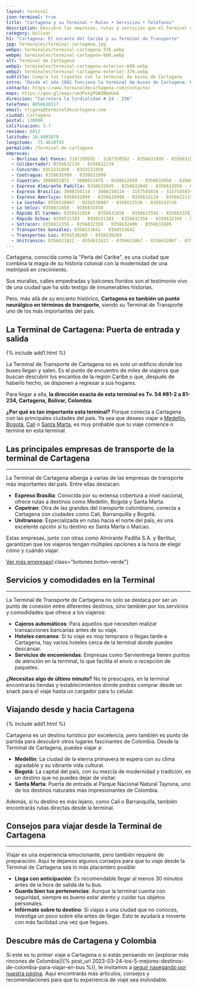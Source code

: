 ```yaml
---
layout: terminal
json-terminal: true
title: "Cartagena y su Terminal • Rutas • Servicios • Teléfonos"
description: Descubre las empresas, rutas y servicios que el Terminal de Cartagena tiene para ti. ¡Prepara tu viaje hoy!
category: bolivar
h1: "Cartagena: El encanto del Caribe y su Terminal de Transporte"
jpg: terminales/terminal-cartagena.jpg
webps: terminales/terminal-cartagena-376.webp
webpm: terminales/terminal-cartagena-600.webp
alt: Terminal de Cartagena
webp1: terminales/terminal-cartagena-exterior-600.webp
webp2: terminales/terminal-cartagena-exterior-376.webp
subtitle: Compra tus tiquetes con la terminal de buses de Cartagena
intro: "Desde el año 1982 funciona la terminal de buses de Cartagena. Hoy tiene un flujo de 2000 buses al día en promedio."
contacto: https://www.terminaldecartagena.com/contacto/
maps: https://goo.gl/maps/um3PxkyPGWZNQ4GeA
direccion: "Carretera la Cordialidad # 24 - 236"
telefono: 6056630317
email: ttcgena@terminaldecartagena.com
ciudad: Cartagena
postal: 130006
calificacion: 3.7
reviews: 6812
latitude: 10.4003879
longitude: -75.4610743
permalink: /terminal-de-cartagena
empresas:
  - Berlinas del Fonce: 3187350592 - 3187350592 - 0356631999 - 0356631999 - 0356632134 -0356632134
  - Colibertador: 0356632134 - 0356632134
  - Concorde: 0353231050 - 0353231050
  - Cootragua: 0356631999 - 0356631999
  - Copetran: 3008651075 - 3008651075 - 0356632058 - 0356632058 - 0356632O45 -0356632O45
  - Expreso Almirante Padilla: 0356632045 - 0356632045 - 0356632058 - 0356632058
  - Expreso Brasilia: 3008150114 - 3008150114 - 3157545834 - 3157545834 - 0356632119 -0356632119 - 0356632119 - 0356632119
  - Expreso Amerlujo: 0356632099 - 0356632099 - 0356632119 - 0356632119 - 0356632099 -0356632099
  - La Costeña: 0356530907 - 0356530907 - 0356532536 - 0356532536
  - La Veloz: 0356631658 - 0356631658
  - Rápido El Carmen: 0356631658 - 0356631658 - 0356632591 - 0356632591
  - Rápido Ochoa: 0356531383 - 0356531383 - 0356632356 - 0356632356 - 0356632486 -0356632486
  - Sotracor: 0356632356 - 0356632356 - 0356632486 - 0356632486
  - Transportes González: 0356533642 - 0356533642
  - Transportes Luz: 0356530269 - 0356530269
  - Unitransco: 0356611822 - 0356611822 - 0356632067 - 0356632067 - 0356632072 -0356632072
---
```

Cartagena, conocida como la "Perla del Caribe", es una ciudad que combina la magia de su historia colonial con la modernidad de una metrópoli en crecimiento.

Sus murallas, calles empedradas y balcones floridos son el testimonio vivo de una ciudad que ha sido testigo de innumerables historias.

Pero, más allá de su encanto histórico, **Cartagena es también un punto neurálgico en términos de transporte**, siendo su Terminal de Transporte uno de los más importantes del país.

## La Terminal de Cartagena: Puerta de entrada y salida

{% include add1.html %}

La Terminal de Transporte de Cartagena no es solo un edificio donde los buses llegan y salen. Es el punto de encuentro de miles de viajeros que buscan descubrir los encantos de la región Caribe o que, después de haberlo hecho, se disponen a regresar a sus hogares.

Para llegar a ella, **la dirección exacta de esta terminal es Tv. 54 #81-2 a 81-234, Cartagena, Bolívar, Colombia**.

**¿Por qué es tan importante esta terminal?** Porque conecta a Cartagena con las principales ciudades del país. Ya sea que desees viajar a [Medellín]({{'terminal-de-medellin'|relative_url}} "Terminal Medellín"), [Bogotá]({{'terminal-de-bogota'|relative_url}} "Terminal Bogotá"), [Cali]({{'terminal-de-cali'|relative_url}} "Terminal Cali") o [Santa Marta]({{'terminal-de-santa-marta'|relative_url}} "Terminal Santa Marta"), es muy probable que tu viaje comience o termine en esta terminal.

## Las principales empresas de transporte de la terminal de Cartagena

----

La Terminal de Cartagena alberga a varias de las empresas de transporte más importantes del país. Entre ellas destacan:

- **Expreso Brasilia**: Conocida por su extensa cobertura a nivel nacional, ofrece rutas a destinos como Medellín, Bogotá y Santa Marta.
- **Copetran**: Otra de las grandes del transporte colombiano, conecta a Cartagena con ciudades como Cali, Barranquilla y Bogotá.
- **Unitransco**: Especializada en rutas hacia el norte del país, es una excelente opción si tu destino es Santa Marta o Maicao.

Estas empresas, junto con otras como Almirante Padilla S.A. y Berlitur, garantizan que los viajeros tengan múltiples opciones a la hora de elegir cómo y cuándo viajar.

[Ver más empresas](#telefonos){:class="botones boton-verde"}

## Servicios y comodidades en la Terminal

----

La Terminal de Transporte de Cartagena no solo se destaca por ser un punto de conexión entre diferentes destinos, sino también por los servicios y comodidades que ofrece a los viajeros:

- **Cajeros automáticos**: Para aquellos que necesiten realizar transacciones bancarias antes de su viaje.
- **Hoteles cercanos**: Si tu viaje es muy temprano o llegas tarde a Cartagena, hay varios hoteles cerca de la terminal donde puedes descansar.
- **Servicios de encomiendas**: Empresas como Servientrega tienen puntos de atención en la terminal, lo que facilita el envío o recepción de paquetes.

**¿Necesitas algo de último minuto?** No te preocupes, en la terminal encontrarás tiendas y establecimientos donde podrás comprar desde un snack para el viaje hasta un cargador para tu celular.

## Viajando desde y hacia Cartagena

{% include add1.html %}

Cartagena es un destino turístico por excelencia, pero también es punto de partida para descubrir otros lugares fascinantes de Colombia. Desde la Terminal de Cartagena, puedes viajar a:

- **Medellín**: La ciudad de la eterna primavera te espera con su clima agradable y su vibrante vida cultural.
- **Bogotá**: La capital del país, con su mezcla de modernidad y tradición, es un destino que no puedes dejar de visitar.
- **Santa Marta**: Puerta de entrada al Parque Nacional Natural Tayrona, uno de los destinos naturales más impresionantes de Colombia.

Además, si tu destino es más lejano, como Cali o Barranquilla, también encontrarás rutas directas desde la terminal.

## Consejos para viajar desde la Terminal de Cartagena

----

Viajar es una experiencia emocionante, pero también requiere de preparación. Aquí te dejamos algunos consejos para que tu viaje desde la Terminal de Cartagena sea lo más placentero posible:

- **Llega con anticipación**: Es recomendable llegar al menos 30 minutos antes de la hora de salida de tu bus.
- **Guarda bien tus pertenencias**: Aunque la terminal cuenta con seguridad, siempre es bueno estar atento y cuidar tus objetos personales.
- **Infórmate sobre tu destino**: Si viajas a una ciudad que no conoces, investiga un poco sobre ella antes de llegar. Esto te ayudará a moverte con más facilidad una vez que llegues.

## Descubre más de Cartagena y Colombia

Si este es tu primer viaje a Cartagena o si estás pensando en [explorar más rincones de Colombia]({% post_url 2023-03-24-los-5-mejores-destinos-de-colombia-para-viajar-en-bus %}), te invitamos a [seguir navegando por nuestra página]({{'blog'|relative_url}}). Aquí encontrarás más artículos, consejos y recomendaciones para que tu experiencia de viaje sea inolvidable.
